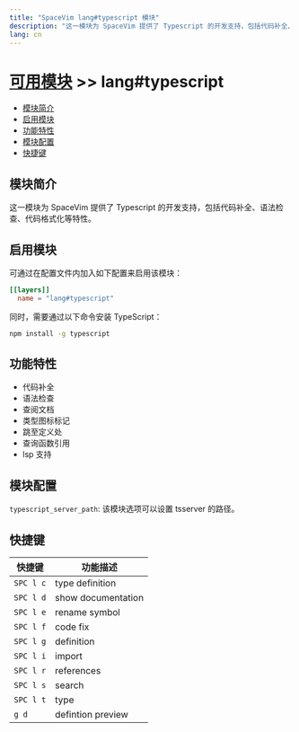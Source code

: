 ```yaml
---
title: "SpaceVim lang#typescript 模块"
description: "这一模块为 SpaceVim 提供了 Typescript 的开发支持，包括代码补全、语法检查、代码格式化等特性。"
lang: cn
---
```


# [可用模块](../../) >> lang#typescript

<!-- vim-markdown-toc GFM -->

- [模块简介](#模块简介)
- [启用模块](#启用模块)
- [功能特性](#功能特性)
- [模块配置](#模块配置)
- [快捷键](#快捷键)

<!-- vim-markdown-toc -->

## 模块简介

这一模块为 SpaceVim 提供了 Typescript 的开发支持，包括代码补全、语法检查、代码格式化等特性。

## 启用模块

可通过在配置文件内加入如下配置来启用该模块：

```toml
[[layers]]
  name = "lang#typescript"
```

同时，需要通过以下命令安装 TypeScript：

```sh
npm install -g typescript
```

## 功能特性

- 代码补全
- 语法检查
- 查阅文档
- 类型图标标记
- 跳至定义处
- 查询函数引用
- lsp 支持

## 模块配置

`typescript_server_path`: 该模块选项可以设置 tsserver 的路径。

## 快捷键

| 快捷键      | 功能描述           |
| ----------- | ------------------ |
| `SPC l c`   | type definition    |
| `SPC l d`   | show documentation |
| `SPC l e`   | rename symbol      |
| `SPC l f`   | code fix           |
| `SPC l g`   | definition         |
| `SPC l i`   | import             |
| `SPC l r`   | references         |
| `SPC l s`   | search             |
| `SPC l t`   | type               |
| `g d`       | defintion preview  |
